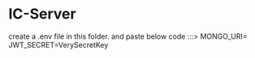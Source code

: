 # IC-Server
create a .env file in this folder. and paste below code :::>
MONGO_URI=
JWT_SECRET=VerySecretKey
